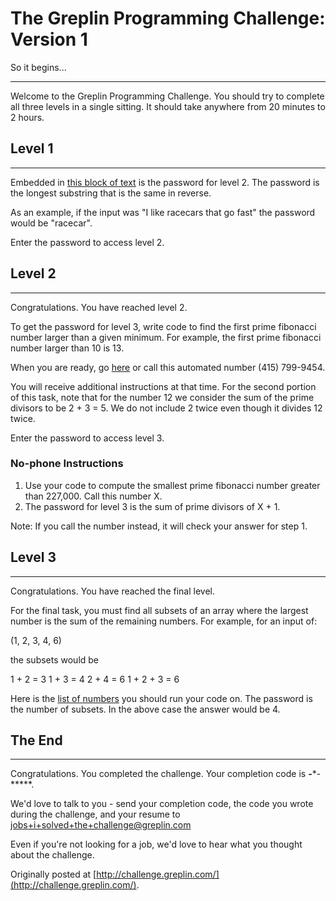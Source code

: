 # The Greplin Programming Challenge: Version 1

So it begins...

----------------------------------------

Welcome to the Greplin Programming Challenge.  You should try to complete all three levels in a single sitting.  It should take anywhere from 20 minutes to 2 hours.

## Level 1

----------------------------------------

Embedded in [this block of text](https://github.com/robertdimarco/engineering-puzzles/raw/master/greplin-challenge/gettysburg.txt) is the password for level 2. The password is the longest substring that is the same in reverse.

As an example, if the input was "I like racecars that go fast" the password would be "racecar".

Enter the password to access level 2.

## Level 2

----------------------------------------

Congratulations.  You have reached level 2.

To get the password for level 3, write code to find the first prime fibonacci number larger than a given minimum.  For example, the first prime fibonacci number larger than 10 is 13.

When you are ready, go [here](http://challenge.greplin.com/static/nophone.html) or call this automated number (415) 799-9454.

You will receive additional instructions at that time.  For the second portion of this task, note that for the number 12 we consider the sum of the prime divisors to be 2 + 3 = 5.  We do not include 2 twice even though it divides 12 twice.

Enter the password to access level 3.

### No-phone Instructions

  1. Use your code to compute the smallest prime fibonacci number greater than 227,000.  Call this number X.
  2. The password for level 3 is the sum of prime divisors of X + 1.

Note: If you call the number instead, it will check your answer for step 1.

## Level 3

----------------------------------------

Congratulations.  You have reached the final level.

For the final task, you must find all subsets of an array
where the largest number is the sum of the remaining numbers.
For example, for an input of:

(1, 2, 3, 4, 6)

the subsets would be

1 + 2 = 3
1 + 3 = 4
2 + 4 = 6
1 + 2 + 3 = 6

Here is the [list of numbers](https://github.com/robertdimarco/engineering-puzzles/raw/master/greplin-challenge/numbers.csv) you should run your code on. The password is the number of subsets.  In the above case the answer would be 4.

## The End

----------------------------------------

Congratulations.  You completed the challenge.  Your completion code is ***-****-*****.

We'd love to talk to you - send your completion code, the code you wrote during the challenge, and your resume to [jobs+i+solved+the+challenge@greplin.com](jobs+i+solved+the+challenge@greplin.com)

Even if you're not looking for a job, we'd love to hear what you thought about the challenge.


Originally posted at [http://challenge.greplin.com/](http://challenge.greplin.com/).

